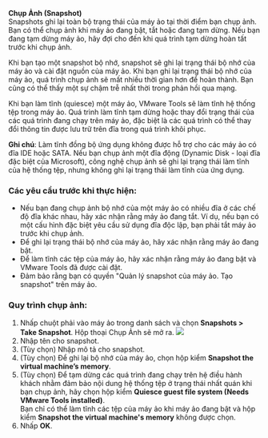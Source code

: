 **Chụp Ảnh (Snapshot)**  
Snapshots ghi lại toàn bộ trạng thái của máy ảo tại thời điểm bạn chụp ảnh. Bạn có thể chụp ảnh khi máy ảo đang bật, tắt hoặc đang tạm dừng. Nếu bạn đang tạm dừng máy ảo, hãy đợi cho đến khi quá trình tạm dừng hoàn tất trước khi chụp ảnh.  

Khi bạn tạo một snapshot bộ nhớ, snapshot sẽ ghi lại trạng thái bộ nhớ của máy ảo và cài đặt nguồn của máy ảo. Khi bạn ghi lại trạng thái bộ nhớ của máy ảo, quá trình chụp ảnh sẽ mất nhiều thời gian hơn để hoàn thành. Bạn cũng có thể thấy một sự chậm trễ nhất thời trong phản hồi qua mạng.  

Khi bạn làm tĩnh (quiesce) một máy ảo, VMware Tools sẽ làm tĩnh hệ thống tệp trong máy ảo. Quá trình làm tĩnh tạm dừng hoặc thay đổi trạng thái của các quá trình đang chạy trên máy ảo, đặc biệt là các quá trình có thể thay đổi thông tin được lưu trữ trên đĩa trong quá trình khôi phục.  

**Ghi chú**: Làm tĩnh đồng bộ ứng dụng không được hỗ trợ cho các máy ảo có đĩa IDE hoặc SATA. Nếu bạn chụp ảnh một đĩa động (Dynamic Disk - loại đĩa đặc biệt của Microsoft), công nghệ chụp ảnh sẽ ghi lại trạng thái làm tĩnh của hệ thống tệp, nhưng không ghi lại trạng thái làm tĩnh của ứng dụng.

### Các yêu cầu trước khi thực hiện:
- Nếu bạn đang chụp ảnh bộ nhớ của một máy ảo có nhiều đĩa ở các chế độ đĩa khác nhau, hãy xác nhận rằng máy ảo đang tắt. Ví dụ, nếu bạn có một cấu hình đặc biệt yêu cầu sử dụng đĩa độc lập, bạn phải tắt máy ảo trước khi chụp ảnh.
- Để ghi lại trạng thái bộ nhớ của máy ảo, hãy xác nhận rằng máy ảo đang bật.
- Để làm tĩnh các tệp của máy ảo, hãy xác nhận rằng máy ảo đang bật và VMware Tools đã được cài đặt.
- Đảm bảo rằng bạn có quyền "Quản lý snapshot của máy ảo. Tạo snapshot" trên máy ảo.

### Quy trình chụp ảnh:
1. Nhấp chuột phải vào máy ảo trong danh sách và chọn **Snapshots > Take Snapshot**. Hộp thoại Chụp Ảnh sẽ mở ra.
![](https://img001.prntscr.com/file/img001/NS9LqqZ2SW-CU9Qv4Krbrg.png)
2. Nhập tên cho snapshot.
3. (Tùy chọn) Nhập mô tả cho snapshot.
4. (Tùy chọn) Để ghi lại bộ nhớ của máy ảo, chọn hộp kiểm **Snapshot the virtual machine’s memory**.
5. (Tùy chọn) Để tạm dừng các quá trình đang chạy trên hệ điều hành khách nhằm đảm bảo nội dung hệ thống tệp ở trạng thái nhất quán khi bạn chụp ảnh, hãy chọn hộp kiểm **Quiesce guest file system (Needs VMware Tools installed)**.  
   Bạn chỉ có thể làm tĩnh các tệp của máy ảo khi máy ảo đang bật và hộp kiểm **Snapshot the virtual machine's memory** không được chọn.  
6. Nhấp **OK**.  
